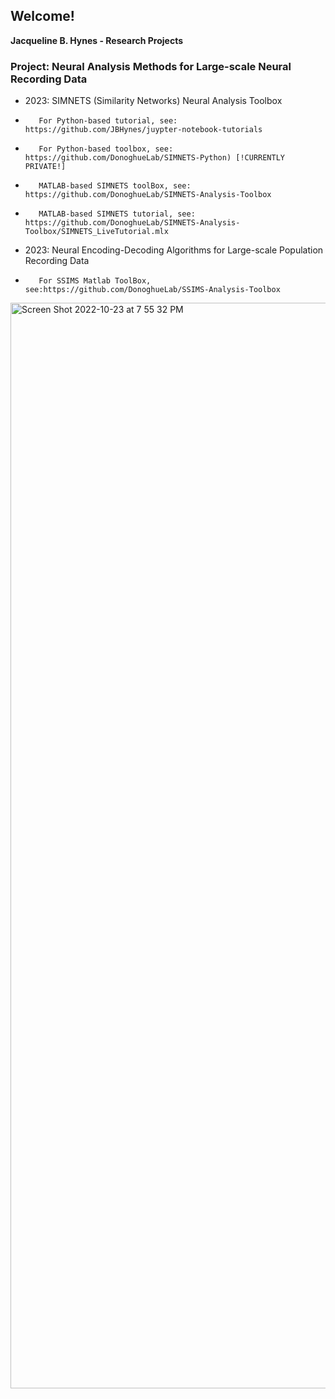 ## Welcome! 
**Jacqueline B. Hynes - Research Projects**

### Project: Neural Analysis Methods for Large-scale Neural Recording Data

- 2023: SIMNETS (Similarity Networks) Neural Analysis Toolbox
-        For Python-based tutorial, see: https://github.com/JBHynes/juypter-notebook-tutorials
-        For Python-based toolbox, see: https://github.com/DonoghueLab/SIMNETS-Python) [!CURRENTLY PRIVATE!]
-        MATLAB-based SIMNETS toolBox, see:  https://github.com/DonoghueLab/SIMNETS-Analysis-Toolbox
-        MATLAB-based SIMNETS tutorial, see:  https://github.com/DonoghueLab/SIMNETS-Analysis-Toolbox/SIMNETS_LiveTutorial.mlx

            
- 2023: Neural Encoding-Decoding Algorithms for Large-scale Population Recording Data
-        For SSIMS Matlab ToolBox, see:https://github.com/DonoghueLab/SSIMS-Analysis-Toolbox


<img width="1737" alt="Screen Shot 2022-10-23 at 7 55 32 PM" src="https://user-images.githubusercontent.com/29176759/197424575-b2c940d1-7b19-4b47-a9ef-6082f6e24fa8.png">


